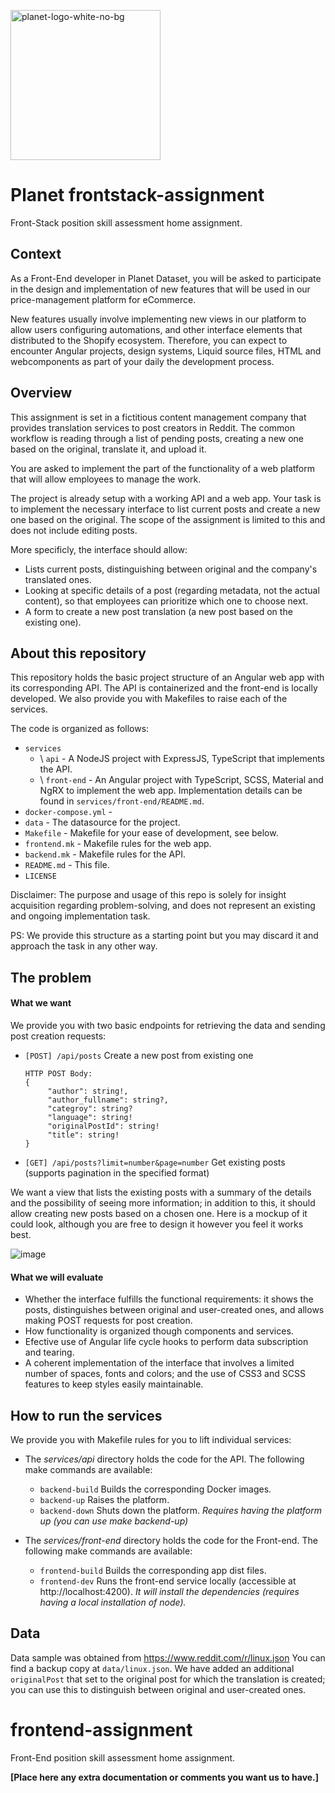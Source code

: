 <img src="https://user-images.githubusercontent.com/28607713/212879228-3ca54e74-ee8f-485c-a5d2-e54758b471dc.png"
     alt="planet-logo-white-no-bg"
     width="240">


# Planet frontstack-assignment
Front-Stack position skill assessment home assignment.

## Context
As a Front-End developer in Planet Dataset, you will be asked to participate in the design
and implementation of new features that will be used in our price-management platform for
eCommerce.

New features usually involve implementing new views in our platform to allow users configuring
automations, and other interface elements that distributed to the Shopify ecosystem. Therefore,
you can expect to encounter Angular projects, design systems, Liquid source files, HTML and
webcomponents as part of your daily the development process.

## Overview
This assignment is set in a fictitious content management company that provides translation services
to post creators in Reddit. The common workflow is reading through a list of pending posts, creating
a new one based on the original, translate it, and upload it.

You are asked to implement the part of the functionality of a web platform that will allow employees
to manage the work.

The project is already setup with a working API and a web app. Your task is to implement the necessary
interface to list current posts and create a new one based on the original. The scope of the assignment
is limited to this and does not include editing posts.

More specificly, the interface should allow:
- Lists current posts, distinguishing between original and the company's translated ones.
- Looking at specific details of a post (regarding metadata, not the actual content), so that employees
  can prioritize which one to choose next.
- A form to create a new post translation (a new post based on the existing one).

## About this repository
This repository holds the basic project structure of an Angular web app with its corresponding API.
The API is containerized and the front-end is locally developed. We also provide you with Makefiles
to raise each of the services.

The code is organized as follows:

- `services`
     - \ `api` - A NodeJS project with ExpressJS, TypeScript that implements the API.
     - \ `front-end` - An Angular project with TypeScript, SCSS, Material and NgRX to implement the web app. Implementation details can be found in `services/front-end/README.md`.
- `docker-compose.yml` - 
- `data` - The datasource for the project.
- `Makefile` - Makefile for your ease of development, see below.
- `frontend.mk` - Makefile rules for the web app.
- `backend.mk` - Makefile rules for the API.
- `README.md` - This file.
- `LICENSE`


Disclaimer: The purpose and usage of this repo is solely for insight acquisition regarding problem-solving,
and does not represent an existing and ongoing implementation task.

PS: We provide this structure as a starting point but you may discard it and approach the task in
any other way.

## The problem
#### What we want
We provide you with two basic endpoints for retrieving the data and sending post creation requests:

- `[POST] /api/posts` Create a new post from existing one
     
     ```
     HTTP POST Body:
     {
          "author": string!,
          "author_fullname": string?,
          "categroy": string?
          "language": string!
          "originalPostId": string!
          "title": string!
     }
     ```
- `[GET] /api/posts?limit=number&page=number` Get existing posts (supports pagination in the specified format)

We want a view that lists the existing posts with a summary of the details and the possibility of seeing
more information; in addition to this, it should allow creating new posts based on a chosen one.
Here is a mockup of it could look, although you are free to design it however you feel it works best.

![image](https://user-images.githubusercontent.com/28607713/212859859-462fe5b8-e05f-4332-a5ee-098500a78418.png)


#### What we will evaluate
- Whether the interface fulfills the functional requirements: it shows the posts, distinguishes between original
  and user-created ones, and allows making POST requests for post creation.
- How functionality is organized though components and services.
- Efective use of Angular life cycle hooks to perform data subscription and tearing.
- A coherent implementation of the interface that involves a limited number of spaces, fonts and colors; and the use
  of CSS3 and SCSS features to keep styles easily maintainable.

## How to run the services
We provide you with Makefile rules for you to lift individual services:
- The _services/api_ directory holds the code for the API. The following make commands are available:
     - `backend-build` Builds the corresponding Docker images.
     - `backend-up` Raises the platform.
     - `backend-down` Shuts down the platform. _Requires having the platform up (you can use make backend-up)_
     
- The _services/front-end_ directory holds the code for the Front-end. The following make commands are available:
     - `frontend-build` Builds the corresponding app dist files.
     - `frontend-dev` Runs the front-end service locally (accessible at http://localhost:4200). _It will install the dependencies (requires having a local installation of node)._

## Data
Data sample was obtained from https://www.reddit.com/r/linux.json
You can find a backup copy at `data/linux.json`.
We have added an additional `originalPost` that set to the original post for which the translation is created;
you can use this to distinguish between original and user-created ones.

# frontend-assignment
Front-End position skill assessment home assignment.

**[Place here any extra documentation or comments you want us to have.]**
